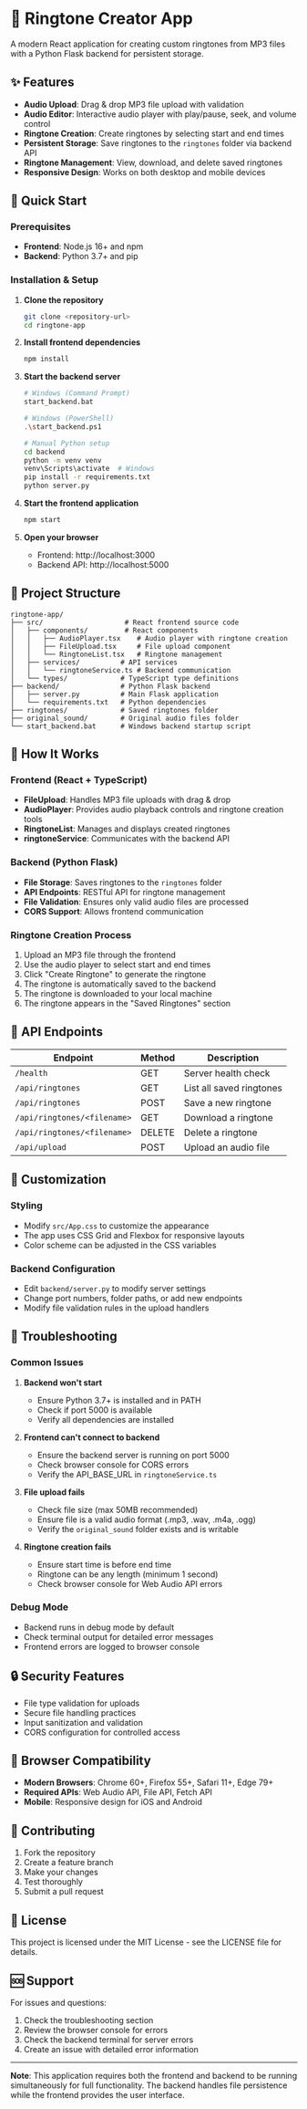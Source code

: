 # 🎵 Ringtone Creator App

A modern React application for creating custom ringtones from MP3 files with a Python Flask backend for persistent storage.

## ✨ Features

- **Audio Upload**: Drag & drop MP3 file upload with validation
- **Audio Editor**: Interactive audio player with play/pause, seek, and volume control
- **Ringtone Creation**: Create ringtones by selecting start and end times
- **Persistent Storage**: Save ringtones to the `ringtones` folder via backend API
- **Ringtone Management**: View, download, and delete saved ringtones
- **Responsive Design**: Works on both desktop and mobile devices

## 🚀 Quick Start

### Prerequisites

- **Frontend**: Node.js 16+ and npm
- **Backend**: Python 3.7+ and pip

### Installation & Setup

1. **Clone the repository**
   ```bash
   git clone <repository-url>
   cd ringtone-app
   ```

2. **Install frontend dependencies**
   ```bash
   npm install
   ```

3. **Start the backend server**
   ```bash
   # Windows (Command Prompt)
   start_backend.bat
   
   # Windows (PowerShell)
   .\start_backend.ps1
   
   # Manual Python setup
   cd backend
   python -m venv venv
   venv\Scripts\activate  # Windows
   pip install -r requirements.txt
   python server.py
   ```

4. **Start the frontend application**
   ```bash
   npm start
   ```

5. **Open your browser**
   - Frontend: http://localhost:3000
   - Backend API: http://localhost:5000

## 📁 Project Structure

```
ringtone-app/
├── src/                    # React frontend source code
│   ├── components/         # React components
│   │   ├── AudioPlayer.tsx    # Audio player with ringtone creation
│   │   ├── FileUpload.tsx     # File upload component
│   │   └── RingtoneList.tsx   # Ringtone management
│   ├── services/          # API services
│   │   └── ringtoneService.ts # Backend communication
│   └── types/             # TypeScript type definitions
├── backend/               # Python Flask backend
│   ├── server.py          # Main Flask application
│   └── requirements.txt   # Python dependencies
├── ringtones/             # Saved ringtones folder
├── original_sound/        # Original audio files folder
└── start_backend.bat      # Windows backend startup script
```

## 🔧 How It Works

### Frontend (React + TypeScript)
- **FileUpload**: Handles MP3 file uploads with drag & drop
- **AudioPlayer**: Provides audio playback controls and ringtone creation tools
- **RingtoneList**: Manages and displays created ringtones
- **ringtoneService**: Communicates with the backend API

### Backend (Python Flask)
- **File Storage**: Saves ringtones to the `ringtones` folder
- **API Endpoints**: RESTful API for ringtone management
- **File Validation**: Ensures only valid audio files are processed
- **CORS Support**: Allows frontend communication

### Ringtone Creation Process
1. Upload an MP3 file through the frontend
2. Use the audio player to select start and end times
3. Click "Create Ringtone" to generate the ringtone
4. The ringtone is automatically saved to the backend
5. The ringtone is downloaded to your local machine
6. The ringtone appears in the "Saved Ringtones" section

## 📡 API Endpoints

| Endpoint | Method | Description |
|----------|--------|-------------|
| `/health` | GET | Server health check |
| `/api/ringtones` | GET | List all saved ringtones |
| `/api/ringtones` | POST | Save a new ringtone |
| `/api/ringtones/<filename>` | GET | Download a ringtone |
| `/api/ringtones/<filename>` | DELETE | Delete a ringtone |
| `/api/upload` | POST | Upload an audio file |

## 🎨 Customization

### Styling
- Modify `src/App.css` to customize the appearance
- The app uses CSS Grid and Flexbox for responsive layouts
- Color scheme can be adjusted in the CSS variables

### Backend Configuration
- Edit `backend/server.py` to modify server settings
- Change port numbers, folder paths, or add new endpoints
- Modify file validation rules in the upload handlers

## 🐛 Troubleshooting

### Common Issues

1. **Backend won't start**
   - Ensure Python 3.7+ is installed and in PATH
   - Check if port 5000 is available
   - Verify all dependencies are installed

2. **Frontend can't connect to backend**
   - Ensure the backend server is running on port 5000
   - Check browser console for CORS errors
   - Verify the API_BASE_URL in `ringtoneService.ts`

3. **File upload fails**
   - Check file size (max 50MB recommended)
   - Ensure file is a valid audio format (.mp3, .wav, .m4a, .ogg)
   - Verify the `original_sound` folder exists and is writable

4. **Ringtone creation fails**
   - Ensure start time is before end time
   - Ringtone can be any length (minimum 1 second)
   - Check browser console for Web Audio API errors

### Debug Mode
- Backend runs in debug mode by default
- Check terminal output for detailed error messages
- Frontend errors are logged to browser console

## 🔒 Security Features

- File type validation for uploads
- Secure file handling practices
- Input sanitization and validation
- CORS configuration for controlled access

## 📱 Browser Compatibility

- **Modern Browsers**: Chrome 60+, Firefox 55+, Safari 11+, Edge 79+
- **Required APIs**: Web Audio API, File API, Fetch API
- **Mobile**: Responsive design for iOS and Android

## 🤝 Contributing

1. Fork the repository
2. Create a feature branch
3. Make your changes
4. Test thoroughly
5. Submit a pull request

## 📄 License

This project is licensed under the MIT License - see the LICENSE file for details.

## 🆘 Support

For issues and questions:
1. Check the troubleshooting section
2. Review the browser console for errors
3. Check the backend terminal for server errors
4. Create an issue with detailed error information

---

**Note**: This application requires both the frontend and backend to be running simultaneously for full functionality. The backend handles file persistence while the frontend provides the user interface.
